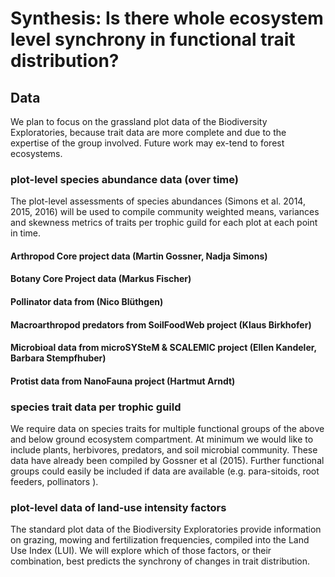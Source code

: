 # Synthesis: Is there whole ecosystem level synchrony in functional trait distribution?


## Data

We plan to focus on the grassland plot data of the Biodiversity Exploratories, because trait data are more complete and due to the expertise of the group involved. Future work may ex-tend to forest ecosystems.

### plot-level species abundance data (over time)

The plot-level assessments of species abundances (Simons et al. 2014, 2015, 2016) will be used to compile community weighted means, variances and skewness metrics of traits per trophic guild for each plot at each point in time.

#### Arthropod Core project data (Martin Gossner, Nadja Simons)

#### Botany Core Project data (Markus Fischer)

#### Pollinator data from (Nico Blüthgen)

#### Macroarthropod predators from SoilFoodWeb project (Klaus Birkhofer)

#### Microbioal data from microSYSteM & SCALEMIC project (Ellen Kandeler, Barbara Stempfhuber)

#### Protist data from NanoFauna project (Hartmut Arndt)



### species trait data per trophic guild

We require data on species traits for multiple functional groups of the above and below ground ecosystem compartment. At minimum we would like to include plants, herbivores, predators, and soil microbial community. These data have already been compiled by Gossner et al (2015). Further functional groups could easily be included if data are available (e.g. para-sitoids, root feeders, pollinators ).



### plot-level data of land-use intensity factors 

The standard plot data of the Biodiversity Exploratories provide information on grazing, mowing and fertilization frequencies, compiled into the Land Use Index (LUI). We will explore which of those factors, or their combination, best predicts the synchrony of changes in trait distribution.

